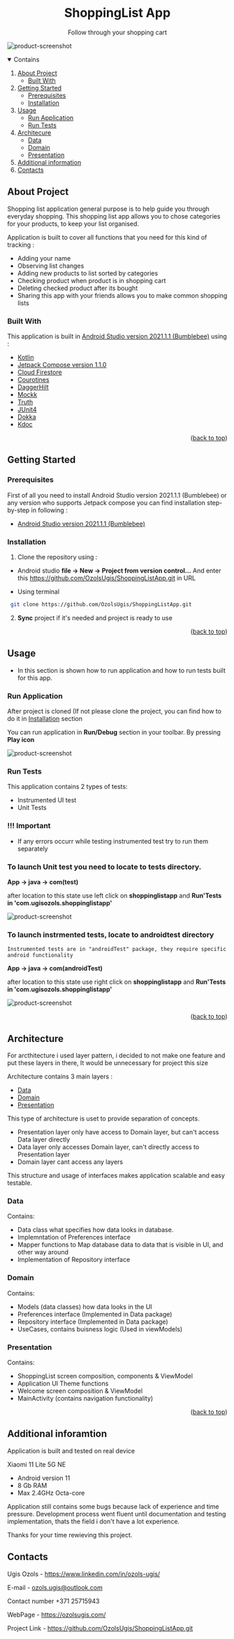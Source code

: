<h1 align="center">ShoppingList App</h1>
<p align="center">Follow through your shopping cart</p>

![product-screenshot](https://live.staticflickr.com/65535/51930111395_0877e67a9d_b.jpg)

<details open ="open">
  <summary>Contains</summary>
  <ol>
    <li>
      <a href='#about-the-project'>About Project</a>
        <ul>
          <li><a href="#built-with">Built With</a></li>
        </ul>
    </li>
    <li>
      <a href='#getting-started'>Getting Started</a>
        <ul>
          <li><a href="#prerequisites">Prerequisites</a></li>
        </ul> 
        <ul>
          <li><a href="#installation">Installation</a></li>
        </ul>
    </li> 
    <li>
      <a href='#usage'>Usage</a>
         <ul>
          <li><a href="#run-application">Run Application</a></li>
        </ul> 
       <ul>
          <li><a href="#run-tests">Run Tests</a></li>
        </ul> 
    </li>
    <li>
      <a href='#architecture'>Architecure</a>
         <ul>
          <li><a href="#data">Data</a></li>
        </ul> 
       <ul>
          <li><a href="#domain">Domain</a></li>
        </ul> 
          <ul>
          <li><a href="#presentation">Presentation</a></li>
        </ul> 
    </li>
    <li>
      <a href='#additional-information'>Additional information</a>
    </li>
    <li>
      <a href='#contacts'>Contacts</a> 
    </li>
  </ol>
</details>

## About Project

Shopping list application general purpose is to help guide you through everyday shopping. This shopping list app allows you to chose categories for your products, to keep 
your list organised.

Application is built to cover all functions that you need for this kind of tracking : 
* Adding your name 
* Observing list changes 
* Adding new products to list sorted by categories
* Checking product when product is in shopping cart
* Deleting checked product after its bought
* Sharing this app with your friends allows you to make common shopping lists 

### Built With 

This application is built in  [Android Studio version 2021.1.1 (Bumblebee)](https://developer.android.com/studio?gclid=CjwKCAjwgb6IBhAREiwAgMYKRlU8WsxaTu6kg3JANeH6rEr8MrWyit5JaDfcTy0v1tTP0-DOmL1QnRoCxrcQAvD_BwE&gclsrc=aw.ds) 
using :

* [Kotlin](https://developer.android.com/kotlin)
* [Jetpack Compose version 1.1.0](https://developer.android.com/jetpack/compose?gclid=EAIaIQobChMImIyxhI-i8gIVlgCiAx3kZgYlEAAYASAAEgL1J_D_BwE&gclsrc=aw.ds)
* [Cloud Firestore](https://firebase.google.com/docs/firestore/)
* [Courotines](https://developer.android.com/kotlin/coroutines?gclid=EAIaIQobChMIqZC4jo-i8gIVsAZ7Ch1rOASzEAAYASAAEgKAwvD_BwE&gclsrc=aw.ds)
* [DaggerHilt](https://developer.android.com/training/dependency-injection/hilt-android)
* [Mockk](https://mockk.io/)
* [Truth](https://truth.dev/)
* [JUnit4](https://github.com/junit-team/junit4/wiki)
* [Dokka](https://github.com/Kotlin/dokka)
* [Kdoc](https://kotlinlang.org/docs/kotlin-doc.html)

<p align="right" dir="auto">(<a href="#top">back to top</a>)</p>

## Getting Started
### Prerequisites 

First of all you need to install Android Studio version 2021.1.1 (Bumblebee) or any version who supports Jetpack compose
you can find installation step-by-step in following : 

* [Android Studio version 2021.1.1 (Bumblebee)](https://developer.android.com/studio?gclid=CjwKCAjwgb6IBhAREiwAgMYKRlU8WsxaTu6kg3JANeH6rEr8MrWyit5JaDfcTy0v1tTP0-DOmL1QnRoCxrcQAvD_BwE&gclsrc=aw.ds) 

### Installation 

1. Clone the repository using : 

  * Android studio **file -> New -> Project from version control...** And enter this https://github.com/OzolsUgis/ShoppingListApp.git in URL

  * Using terminal 
  ```sh
   git clone https://github.com/OzolsUgis/ShoppingListApp.git
   ```
   
2. **Sync** project if it's needed and project is ready to use 



<p align="right" dir="auto">(<a href="#top">back to top</a>)</p>

## Usage

* In this section is shown how to run application and how to run tests built for this app.

### Run Application

After project is cloned (If not please clone the project, you can find how to do it in <a href="#installation">Installation</a> section

You can run application in <b>Run/Debug</b> section in your toolbar. By pressing <b>Play icon</b> 

![product-screenshot](https://live.staticflickr.com/65535/51929651713_80ab1af532_w.jpg)

### Run Tests

This application contains 2 types of tests: 

* Instrumented UI test
* Unit Tests

<b><h3>!!! Important</h3></b>
* If any errors occurr while testing instrumented test try to run them separately

<b><h3>To launch Unit test you need to locate to tests directory.</h3></b>


   <b>App -> java -> com(test)</b>
   
   after location to this state use left click on <b>shoppinglistapp</b> and <b>Run'Tests in 'com.ugisozols.shoppinglistapp'</b>
  

![product-screenshot](https://live.staticflickr.com/65535/51930197985_2a1c0f315d_w.jpg)


<b><h3>To launch instrmented tests, locate to androidtest directory</h3></b>

   ```Instrumented tests are in "androidTest" package, they require specific android functionality```


   <b>App -> java -> com(androidTest)</b>


   after location to this state use right click on <b>shoppinglistapp</b> and <b>Run'Tests in 'com.ugisozols.shoppinglistapp'</b>
   
   ![product-screenshot](https://live.staticflickr.com/65535/51929945504_0ffd678291_w.jpg)


<p align="right" dir="auto">(<a href="#top">back to top</a>)</p>


## Architecture

  For arcthitecture i used layer pattern, i decided to not make one feature and put these layers in there, It would be unnecessary for 
  project this size 
  
  Architecture contains 3 main layers : 
  * <a href="#data">Data</a>
  * <a href="#domain">Domain</a>
  * <a href="#presentation">Presentation</a>

  This type of architecture is uset to provide separation of concepts.
  
  * Presentation layer only have access to Domain layer, but can't access Data layer directly
  * Data layer only accesses Domain layer, can't directly access to Presentation layer
  * Domain layer cant access any layers

  This structure and usage of interfaces makes application scalable and easy testable. 

  
  ### Data
  
  Contains:
   * Data class what specifies how data looks in database.
   * Implemntation of Preferences interface
   * Mapper functions to Map database data to data that is visible in UI, and other way around
   * Implementation of Repository interface

  ### Domain 
  
  Contains:
   * Models (data classes) how data looks in the UI
   * Preferences interface (Implemented in Data package)
   * Repository interface (Implemented in Data package)
   * UseCases, contains buisness logic (Used in viewModels)
    
  ### Presentation 
  
  Contains: 
   * ShoppingList screen composition, components & ViewModel
   * Application UI Theme functions 
   * Welcome screen composition & ViewModel
   * MainActivity (contains navigation functionality)



<p align="right" dir="auto">(<a href="#top">back to top</a>)</p>

## Additional inforamtion

Application is built and tested on real device

Xiaomi 11 Lite 5G NE
 * Android version 11
 * 8 Gb RAM
 * Max 2.4GHz Octa-core

Application still contains some bugs because lack of experience and time pressure.
Development process went fluent until documentation and testing implementation, thats the field 
i don't have a lot experience. 

Thanks for your time rewieving this project.

## Contacts

Ugis Ozols - https://www.linkedin.com/in/ozols-ugis/

E-mail - ozols.ugis@outlook.com

Contact number  +371 25715943

WebPage - https://ozolsugis.com/

Project Link - https://github.com/OzolsUgis/ShoppingListApp.git



 
   
   


  
 










